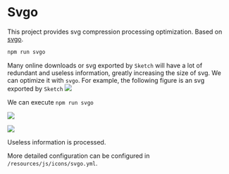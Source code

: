 # Svgo <Badge text="v3.9.0+"/>

This project provides svg compression processing optimization. Based on [svgo](https://github.com/svg/svgo).

```bash
npm run svgo
```

Many online downloads or svg exported by `Sketch` will have a lot of redundant and useless information, greatly increasing the size of svg. We can optimize it with `svgo`. For example, the following figure is an svg exported by `Sketch`
![](https://wpimg.wallstcn.com/333edb6b-4b95-42f8-aa60-b8f42e516b52.jpg)

We can execute `npm run svgo`

![](https://wpimg.wallstcn.com/e7b1324e-cd67-4306-aebf-f659bcc433cf.jpg)

![](https://wpimg.wallstcn.com/006c4bb5-b2d1-447d-a1c9-a912cf5dee47.jpg)

Useless information is processed.

More detailed configuration can be configured in `/resources/js/icons/svgo.yml`.
